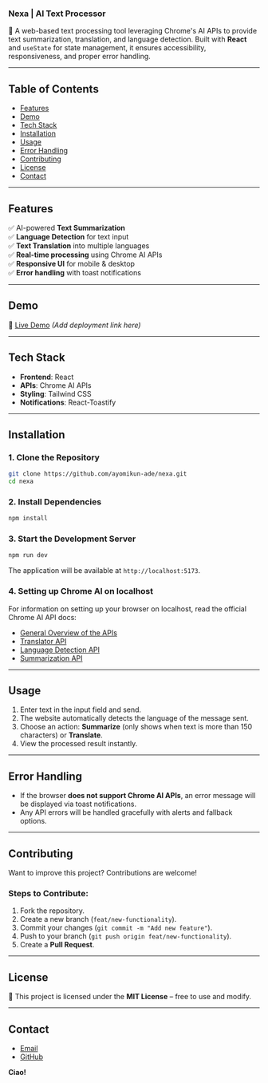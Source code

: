 ### **Nexa | AI Text Processor**

🚀 A web-based text processing tool leveraging Chrome's AI APIs to provide text summarization, translation, and language detection. Built with **React** and `useState` for state management, it ensures accessibility, responsiveness, and proper error handling.

---

## **Table of Contents**

- [Features](#features)
- [Demo](#demo)
- [Tech Stack](#tech-stack)
- [Installation](#installation)
- [Usage](#usage)
- [Error Handling](#error-handling)
- [Contributing](#contributing)
- [License](#license)
- [Contact](#contact)

---

## **Features**

✅ AI-powered **Text Summarization**  
✅ **Language Detection** for text input  
✅ **Text Translation** into multiple languages  
✅ **Real-time processing** using Chrome AI APIs  
✅ **Responsive UI** for mobile & desktop  
✅ **Error handling** with toast notifications

---

## **Demo**

🔗 [Live Demo](https://nexa-three.vercel.app) _(Add deployment link here)_

---

## **Tech Stack**

- **Frontend**: React
- **APIs**: Chrome AI APIs
- **Styling**: Tailwind CSS
- **Notifications**: React-Toastify

---

## **Installation**

### **1. Clone the Repository**

```sh
git clone https://github.com/ayomikun-ade/nexa.git
cd nexa
```

### **2. Install Dependencies**

```sh
npm install
```

### **3. Start the Development Server**

```sh
npm run dev
```

The application will be available at `http://localhost:5173`.

### **4. Setting up Chrome AI on localhost**

For information on setting up your browser on localhost, read the official Chrome AI API docs:

- [General Overview of the APIs](https://developer.chrome.com/docs/ai/)
- [Translator API](https://developer.chrome.com/docs/ai/tranlator-api)
- [Language Detection API](https://developer.chrome.com/docs/ai/language-detection)
- [Summarization API](https://developer.chrome.com/docs/ai/summarizer-api)

---

## **Usage**

1. Enter text in the input field and send.
2. The website automatically detects the language of the message sent.
3. Choose an action: **Summarize** (only shows when text is more than 150 characters) or **Translate**.
4. View the processed result instantly.

---

## **Error Handling**

- If the browser **does not support Chrome AI APIs**, an error message will be displayed via toast notifications.
- Any API errors will be handled gracefully with alerts and fallback options.

---

## **Contributing**

Want to improve this project? Contributions are welcome!

### **Steps to Contribute:**

1. Fork the repository.
2. Create a new branch (`feat/new-functionality`).
3. Commit your changes (`git commit -m "Add new feature"`).
4. Push to your branch (`git push origin feat/new-functionality`).
5. Create a **Pull Request**.

---

## **License**

📝 This project is licensed under the **MIT License** – free to use and modify.

---

## **Contact**

- [Email](mailto:ayoadeosun10@gmail.com)
- [GitHub](https://github.com/ayomikun-ade)

**Ciao!**
